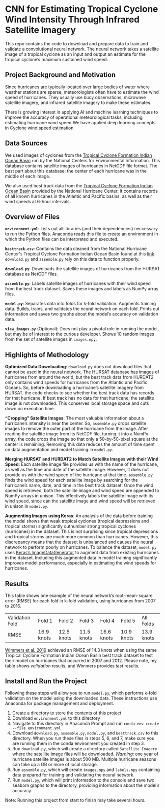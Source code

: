 # CNN for Estimating Tropical Cyclone Wind Intensity Through Infrared Satellite Imagery
This repo contains the code to download and prepare data to train and validate a convolutional neural network. The neural network takes a satellite image of a tropical cyclone as an input and output an estimate for the tropical cyclone’s maximum sustained wind speed.
## Project Background and Motivation
Since hurricanes are typically located over large bodies of water where weather stations are sparse, meteorologists often have to estimate the wind speed of hurricanes. They usually use buoy observations, microwave satellite imagery, and infrared satellite imagery to make these estimates.

There is growing interest in applying AI and machine learning techniques to improve the accuracy of operational meteorological tasks, including estimating hurricane wind speed.We have applied deep learning concepts in Cyclone wind speed estimation.
## Data Sources
We used images of cyclones from the <a href="https://www.ncdc.noaa.gov/hursat/">Tropical Cyclone Formation Indian Ocean Basin</a> run by the National Centers for Environmental Information. This database contains satellite images of hurricanes in NetCDF file format. The best part about this database: the center of each hurricane was in the middle of each image.

We also used best track data from the <a href="https://www.nhc.noaa.gov/data/#hurdat">Tropical Cyclone Formation Indian Ocean Basin</a> provided by the National Hurricane Center. It contains records of all known hurricanes in the Atlantic and Pacific basins, as well as their wind speeds at 6-hour intervals.
## Overview of Files
<b>`environment.yml`</b>: Lists out all libraries (and their dependencies) neccessary to run the Python files. Anaconda reads this file to create an environment in which the Python files can be interpreted and executed.

<b>`besttrack.csv`</b>: Contains the data cleaned from the National Hurricane Center's Tropical Cyclone Formation Indian Ocean Basin found at this <a href="https://www.nhc.noaa.gov/data/hurdat/hurdat2-1851-2019-052520.txt">link</a>. `download.py` and `assemble.py` rely on this data to function properly.

<b>`download.py`</b>: Downloads the satellite images of hurricanes from the HURSAT database as NetCDF files.

<b>`assemble.py`</b>: Labels satellite images of hurricanes with their wind speed from the best track dataset. Saves these images and labels as NumPy array files.

<b>`model.py`</b>: Separates data into folds for k-fold validation. Augments training data. Builds, trains, and validates the neural network on each fold. Prints out information and saves two graphs about the model’s accuracy on validation data.

<b>`view_images.py`</b> (Optional): Does not play a pivotal role in running the model, but may be of interest to the curious developer. Shows 10 random images from the set of satellite images in `images.npy`.
## Highlights of Methodology
<b>Optimized Data Downloading</b>: `download.py` does not download files that cannot be used in the neural network. The HURSAT database has images of hurricanes from around the world, but the best track data from HURDAT2 only contains wind speeds for hurricanes from the Atlantic and Pacific Oceans. So, before downloading a hurricane’s satellite imagery from HURSAT, the code checks to see whether the best track data has records for that hurricane. If best track has no data for that hurricane, the satellite image is not downloaded. This conserves local storage space and cuts down on execution time.

<b>“Cropping” Satellite Images</b>: The most valuable information about a hurricane’s intensity is near the center. So, `assemble.py` crops satellite images to remove the outer part of the hurricane from the image. After reading the satellite image from its NetCDF file, turning it into a NumPy array, the code crops the image so that only a 50-by-50-pixel square at the center is remaining. Removing this data reduces the amount of time spent on data augmentation and model training in `model.py`.

<b>Merging HURSAT and HURDAT2 to Match Satellite Images with their Wind Speed</b>: Each satellite image file provides us with the name of the hurricane, as well as the time and date of the satellite image. However, it does not provide us with the wind speed of the hurricane at that time. `assemble.py` finds the wind speed for each satellite image by searching for the hurricane’s name, date, and time in the best track dataset. Once the wind speed is retrieved, both the satellite image and wind speed are appended to NumPy arrays in unison. This effectively labels the satellite image with its wind speed, since can the satellite image and wind speed will be retrieved in unison in `model.py`.

<b>Augmenting Images using Keras</b>: An analysis of the data before training the model shows that weak tropical cyclones (tropical depressions and tropical storms) significantly outnumber strong tropical cyclones (hurricanes) in the dataset. This is not surprising since tropical depressions and tropical storms are much more common than hurricanes. However, this discrepancy means that the dataset is unbalanced and causes the neural network to perform poorly on hurricanes. To balance the dataset, `model.py` uses <a href="https://blog.keras.io/building-powerful-image-classification-models-using-very-little-data.html">Keras’s ImageDataGenerator</a> to augment data from existing hurricanes in the dataset. Including this augmented data in model training significantly improves model performance, especially in estimating the wind speeds for hurricanes.
## Results
This table shows one example of the neural network’s root-mean-square error (RMSE) for each fold in k-fold validation, using hurricanes from 2007 to 2016.

<table>
  <tr>
    <td>Validation Fold</td>
    <td>Fold 1</td>
    <td>Fold 2</td>
    <td>Fold 3</td>
    <td>Fold 4</td>
    <td>Fold 5</td>
    <td>All Folds</td>
  <tr>
  <tr>
    <td>RMSE</td>
    <td>16.9 knots</td>
    <td>12.5 knots</td>
    <td>11.5 knots</td>
    <td>16.6 knots</td>
    <td>10.9 knots</td>
    <td>13.9 knots</td>
  <tr>
</table>
<a href="https://journals.ametsoc.org/mwr/article/147/6/2261/344590/Using-Deep-Learning-to-Estimate-Tropical-Cyclone">Wimmers et al. 2019</a> achieved an RMSE of 14.3 knots when using the same Tropical Cyclone Formation Indian Ocean Basin best track dataset to test their model on hurricanes that occurred in 2007 and 2012. Please note, my table shows <i>validation</i> results, and Wimmers provides <i>test</i> results.

## Install and Run the Project
Following these steps will allow you to run `model.py`, which performs k-fold validation on the model using the downloaded data. These instructions use Anaconda for package management and deployment.
1.	Create a directory to store the contents of this project
2.	Download `environment.yml` to this directory
3.	Navigate to this directory in Anaconda Prompt and run `conda env create --file environment.yml`
4.	Download `download.py`, `assemble.py`, `model.py`, and `besttrack.csv` to this directory. When you run these files in steps 5, 6, and 7, make sure you are running them in the conda environment you created in step 3.
5.	Run `download.py`, which will create a directory called `Satellite Imagery` where the satellite image files will be downloaded. <i>Warning</i>: one year of hurricane satellite images is about 500 MB. Multiple hurricane seasons can take up a GB or more of local storage.
6.	Run `assemble.py`, which will create `images.npy` and `labels.npy` containing data prepared for training and validating the neural network.
7.	Run `model.py`, which will print information to the console and save two seaborn graphs to the directory, providing information about the model’s accuracy.

Note: Running this project from start to finish may take several hours.
